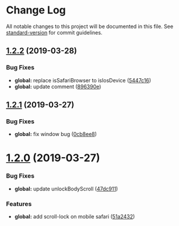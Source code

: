 # Change Log

All notable changes to this project will be documented in this file. See [standard-version](https://github.com/conventional-changelog/standard-version) for commit guidelines.

<a name="1.2.2"></a>
## [1.2.2](https://github.com/breadhead/with-scroll-lock/compare/v1.2.1...v1.2.2) (2019-03-28)


### Bug Fixes

* **global:** replace isSafariBrowser to isIosDevice ([5447c16](https://github.com/breadhead/with-scroll-lock/commit/5447c16))
* **global:** update comment ([896390e](https://github.com/breadhead/with-scroll-lock/commit/896390e))



<a name="1.2.1"></a>
## [1.2.1](https://github.com/breadhead/with-scroll-lock/compare/v1.2.0...v1.2.1) (2019-03-27)


### Bug Fixes

* **global:** fix window bug ([0cb8ee8](https://github.com/breadhead/with-scroll-lock/commit/0cb8ee8))



<a name="1.2.0"></a>
# [1.2.0](https://github.com/breadhead/with-scroll-lock/compare/v1.1.0...v1.2.0) (2019-03-27)


### Bug Fixes

* **global:** update unlockBodyScroll ([47dc911](https://github.com/breadhead/with-scroll-lock/commit/47dc911))


### Features

* **global:** add scroll-lock on mobile safari ([51a2432](https://github.com/breadhead/with-scroll-lock/commit/51a2432))
